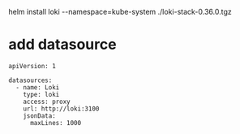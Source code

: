 helm install loki --namespace=kube-system ./loki-stack-0.36.0.tgz 

# add datasource
```
apiVersion: 1

datasources:
  - name: Loki
    type: loki
    access: proxy
    url: http://loki:3100
    jsonData:
      maxLines: 1000
```
